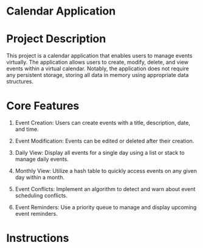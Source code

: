 # Calendar Application

# Project Description
This project is a calendar application that enables users to manage events virtually. The application allows users to create, modify, delete, and view events within a virtual calendar. Notably, the application does not require any persistent storage, storing all data in memory using appropriate data structures.

# Core Features
1. Event Creation:
Users can create events with a title, description, date, and time.

2. Event Modification:
Events can be edited or deleted after their creation.

3. Daily View:
Display all events for a single day using a list or stack to manage daily events.

4. Monthly View:
Utilize a hash table to quickly access events on any given day within a month.

5. Event Conflicts:
Implement an algorithm to detect and warn about event scheduling conflicts.

6. Event Reminders:
Use a priority queue to manage and display upcoming event reminders.

# Instructions
